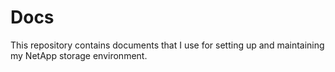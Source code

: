# Docs
This repository contains documents that I use for setting up and maintaining my NetApp storage environment.
